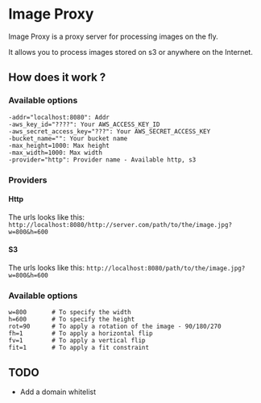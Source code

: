 # Image Proxy #

Image Proxy is a proxy server for processing images on the fly.

It allows you to process images stored on s3 or anywhere on the Internet.

## How does it work ? ##

### Available options ###

    -addr="localhost:8080": Addr
    -aws_key_id="????": Your AWS_ACCESS_KEY_ID
    -aws_secret_access_key="???": Your AWS_SECRET_ACCESS_KEY
    -bucket_name="": Your bucket name
    -max_height=1000: Max height
    -max_width=1000: Max width
    -provider="http": Provider name - Available http, s3

### Providers ###

#### Http ####

The urls looks like this: `http://localhost:8080/http://server.com/path/to/the/image.jpg?w=800&h=600`

#### S3 ####

The urls looks like this: `http://localhost:8080/path/to/the/image.jpg?w=800&h=600`


### Available options

    w=800       # To specify the width
    h=600       # To specify the height
    rot=90      # To apply a rotation of the image - 90/180/270
    fh=1        # To apply a horizontal flip
    fv=1        # To apply a vertical flip
    fit=1       # To apply a fit constraint

## TODO ##

* Add a domain whitelist
